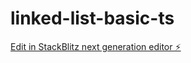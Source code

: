 # linked-list-basic-ts

[Edit in StackBlitz next generation editor ⚡️](https://stackblitz.com/~/github.com/honorablemention/linked-list-basic-ts)